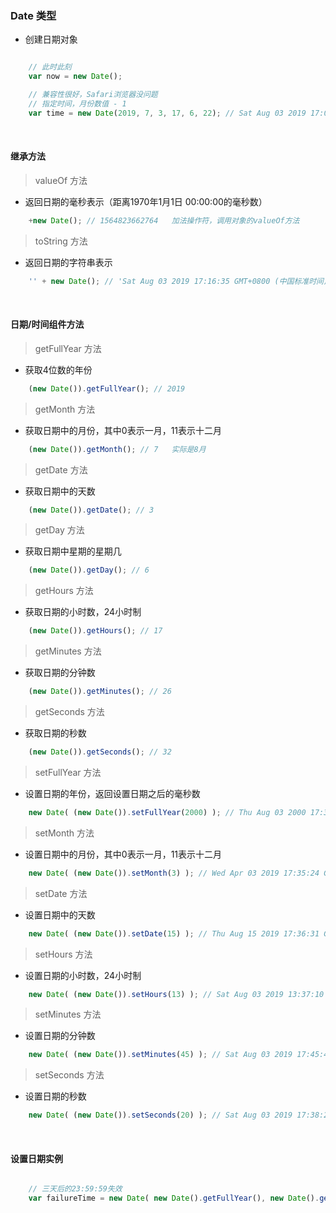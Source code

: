 ### Date 类型

- 创建日期对象
```javascript

    // 此时此刻
    var now = new Date();

    // 兼容性很好，Safari浏览器没问题
    // 指定时间，月份数值 - 1
    var time = new Date(2019, 7, 3, 17, 6, 22); // Sat Aug 03 2019 17:06:22 GMT+0800 (中国标准时间)
```

<br>

#### 继承方法

> valueOf 方法
- 返回日期的毫秒表示（距离1970年1月1日 00:00:00的毫秒数）
```javascript
    +new Date(); // 1564823662764   加法操作符，调用对象的valueOf方法
```

> toString 方法
- 返回日期的字符串表示
```javascript
    '' + new Date(); // 'Sat Aug 03 2019 17:16:35 GMT+0800 (中国标准时间)'   有字符串操作数的加法操作符，会调用对象的toString方法
```

<br>

#### 日期/时间组件方法

> getFullYear 方法
- 获取4位数的年份
```javascript
    (new Date()).getFullYear(); // 2019
```

> getMonth 方法
- 获取日期中的月份，其中0表示一月，11表示十二月
```javascript
    (new Date()).getMonth(); // 7   实际是8月
```

> getDate 方法
- 获取日期中的天数
```javascript
    (new Date()).getDate(); // 3
```

> getDay 方法
- 获取日期中星期的星期几
```javascript
    (new Date()).getDay(); // 6
```

> getHours 方法
- 获取日期的小时数，24小时制
```javascript
    (new Date()).getHours(); // 17
```

> getMinutes 方法
- 获取日期的分钟数
```javascript
    (new Date()).getMinutes(); // 26
```

> getSeconds 方法
- 获取日期的秒数
```javascript
    (new Date()).getSeconds(); // 32

```

> setFullYear 方法
- 设置日期的年份，返回设置日期之后的毫秒数
```javascript
    new Date( (new Date()).setFullYear(2000) ); // Thu Aug 03 2000 17:31:13 GMT+0800 (中国标准时间)
```

> setMonth 方法
- 设置日期中的月份，其中0表示一月，11表示十二月
```javascript
    new Date( (new Date()).setMonth(3) ); // Wed Apr 03 2019 17:35:24 GMT+0800 (中国标准时间)
```

> setDate 方法
- 设置日期中的天数
```javascript
    new Date( (new Date()).setDate(15) ); // Thu Aug 15 2019 17:36:31 GMT+0800 (中国标准时间)
```

> setHours 方法
- 设置日期的小时数，24小时制
```javascript
    new Date( (new Date()).setHours(13) ); // Sat Aug 03 2019 13:37:10 GMT+0800 (中国标准时间)
```

> setMinutes 方法
- 设置日期的分钟数
```javascript
    new Date( (new Date()).setMinutes(45) ); // Sat Aug 03 2019 17:45:45 GMT+0800 (中国标准时间)
```

> setSeconds 方法
- 设置日期的秒数
```javascript
    new Date( (new Date()).setSeconds(20) ); // Sat Aug 03 2019 17:38:20 GMT+0800 (中国标准时间)
```

<br>

#### 设置日期实例

```javascript

    // 三天后的23:59:59失效
    var failureTime = new Date( new Date().getFullYear(), new Date().getMonth(), new Date().getDate() + 3, 23, 59, 59 );

```